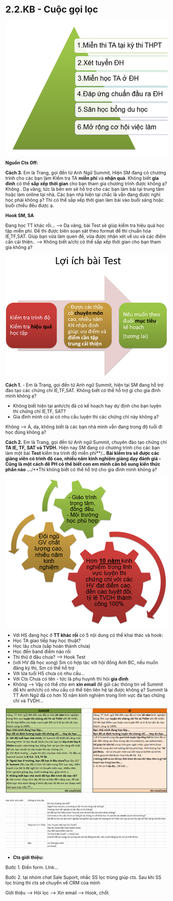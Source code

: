 # 2.2.KB - Cuộc gọi lọc

![L&#x1EE3;i &#xED;ch khi h&#x1ECD;c ch&#x1EE9;ng ch&#x1EC9; TA](../../.gitbook/assets/thap-1.png)

**Nguồn Cts Off:**

**Cách 3.** Em là Trang, gọi đến từ Anh Ngữ Summit, Hiện SM đang có chương trình cho các bạn làm Kiểm tra TA **miễn phí** và **nhận quà**. Không biết **gia đình** có thể **sắp xếp thời gian** cho bạn tham gia chương trình được không ạ? Không . Dạ vâng, tức là bên em sẽ hỗ trợ cho các bạn làm bài tại trung tâm hoặc làm online tại nhà. Các bạn nhà hiện tại chắc là vẫn đang được nghỉ học phải không ạ? Thì có thể sắp xếp thời gian làm bài vào buổi sáng hoặc buổi chiều đều được ạ.

**Hook SM, SA**

Đang học TT khác rồi... --&gt; Dạ vâng, bài Test sẽ giúp kiểm tra hiệu quả học tập miễn phí. Đề thi được biên soạn sát theo format đề thi chuẩn hóa IE,TF,SAT. Giúp bạn vừa làm quen đề, vừa được nhận xét về ưu và các điểm cần cải thiện.. --&gt; Không biết a/chị có thể sắp xếp thời gian cho bạn tham gia không ạ?

![](../../.gitbook/assets/test%20%282%29.png)

**Cách 1.** - Em là Trang, gọi đến từ Anh ngữ Summit, hiện tại SM đang hỗ trợ đào tạo các chứng chỉ IE,TF,SAT. Không biết có thể hỗ trợ gì cho gia đình mình không ạ?

* Không biết hiện tại anh/chị đã có kế  hoạch hay dự định cho bạn luyện thi chứng chỉ IE,TF, SAT?  
* Gia đình mình có ai có nhu cầu luyện thi các chứng chỉ này không ạ?

Không --&gt; À, dạ, không biết là các bạn nhà mình vẫn đang trong độ tuổi đi học đúng không ạ?

**Cách 2.** Em là Trang, gọi đến từ Anh ngữ Summit, chuyên đào tạo chứng chỉ **TA IE, TF, SAT và TVDH.** Hiện nay SM đang có chương trình cho các bạn làm một bài **Test** kiểm tra trình độ miễn phí**/**.. Bài kiểm tra sẽ được các giảng viên có trình độ cao, nhiều năm kinh nghiệm giảng dạy đánh giá - Cũng là một cách để PH có thể biết con em mình cần bổ sung kiến thức phần nào ...**/**Thì không biết có thể hỗ trợ cho gia đình mình không ạ?

![V&#xEC; sao c&#x1EA7;n ch&#x1ECD;n Summit? S&#x1EF1; kh&#xE1;c bi&#x1EC7;t c&#x1EE7;a SM l&#xE0; g&#xEC;?](../../.gitbook/assets/4-3.png)

* Với HS đang học ở **TT khác rồi** có 5 nội dung có thể khai thác và hook:
* Học TA giao tiếp hay học thuật?
* Học lâu chưa \(sắp hoàn thành chưa\)
* Học đến band điểm nào rồi
* Thi thử ở đâu chưa? --&gt; Hook Test
* \(với HV đã học xong\) Sm có hợp tác với hội đồng Anh BC, nếu muốn đăng ký thi, Sm có thể hỗ trợ
* Với lứa tuổi HS chưa có nhu cầu...
* Với Cts Chưa có tên - tức là phụ huynh thì hỏi **gia đình**
* Không --&gt; Vậy có thể cho em **xin email** để gửi các thông tin về Summit để khi anh/chị có nhu cầu có thể tiện liên hệ lại được không ạ? Summit là TT Anh Ngữ đã có hơn 10 năm kinh nghiệm trong lĩnh vực đà tạo chứng chỉ và TVDH...

![](../../.gitbook/assets/2-11.png)

![](../../.gitbook/assets/3-7.png)

* **Cts giới thiệu:**

Bước 1. Điền form. LInk...

Bước 2. tại nhóm chat Sale Suport, nhắc SS lọc trùng giúp cts. Sau khi SS lọc trùng thì cts sẽ chuyển về CRM của mình

Giới thiệu --&gt; Hỏi lọc --&gt; Xin email --&gt; Hook, chốt

